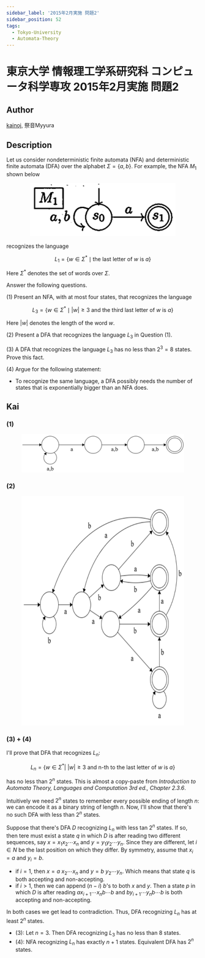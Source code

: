 ```yaml
---
sidebar_label: '2015年2月実施 問題2'
sidebar_position: 52
tags:
  - Tokyo-University
  - Automata-Theory
---
```

# 東京大学 情報理工学系研究科 コンピュータ科学専攻 2015年2月実施 問題2

## **Author**
[kainoj](https://github.com/kainoj/utokyo-cs), 祭音Myyura

## **Description**
Let us consider nondeterministic finite automata (NFA) and deterministic finite automata (DFA) over the alphabet $\Sigma = \{a, b\}$. For example, the NFA $M_1$ shown below

<figure style="text-align:center;">
  <img src="https://raw.githubusercontent.com/Myyura/the_kai_project_assets/main/kakomonn/tokyo_university/IST/cs_201502_2_p1.png" width="380" height="140" alt=""/>
</figure>

recognizes the language

$$
L_1 = \{ w \in \Sigma^* \mid \text{the last letter of } w \text{ is } a \}
$$

Here $\Sigma^*$ denotes the set of words over $\Sigma$.

Answer the following questions.

(1) Present an NFA, with at most four states, that recognizes the language

$$
L_3 = \{ w \in \Sigma^* \mid |w| \geq 3 \text{ and the third last letter of } w \text{ is } a \}
$$

Here $|w|$ denotes the length of the word $w$.

(2) Present a DFA that recognizes the language $L_3$ in Question (1).

(3) A DFA that recognizes the language $L_3$ has no less than $2^3 = 8$ states. Prove this fact.

(4) Argue for the following statement:

- To recognize the same language, a DFA possibly needs the number of states that is exponentially bigger than an NFA does.

## **Kai**
### (1)
<figure style="text-align:center;">
  <img src="https://raw.githubusercontent.com/Myyura/the_kai_project_assets/main/kakomonn/tokyo_university/IST/cs_201502_2_p2.png" width="425" height="100" alt=""/>
</figure>

### (2)
<figure style="text-align:center;">
  <img src="https://raw.githubusercontent.com/Myyura/the_kai_project_assets/main/kakomonn/tokyo_university/IST/cs_201502_2_p3.png" width="600" height="600" alt=""/>
</figure>

### (3) + (4)
I'll prove that DFA that recognizes $L_n$:

$$
L_n = \{ w\in \Sigma^* | \: |w| \geq 3  \text{ and n-th to the last letter of $w$ is $a$}\}
$$

has no less than $2^n$ states. This is almost a copy-paste from *Introduction to Automata Theory, Languages and Computation 3rd ed., Chapter 2.3.6*.

Intuitively we need $2^n$ states to remember every possible ending of length $n$: we can encode it as a binary string of length $n$.
Now, I'll show that there's no such DFA with less than $2^n$ states.

Suppose that there's DFA $D$ recognizing $L_n$ with less tan $2^n$ states.
If so, then tere must exist a state $q$ in which $D$ is after reading two different sequences, say $x = x_1x_2\cdots x_n$ and $y = y_1y_2\cdots y_n$.
Since they are different, let $i\in N$ be the last position on which they differ.
By symmetry, assume that $x_i = a$ and $y_i = b$.

- if $i = 1$, then $x = a\:x_2\cdots x_n$ and $y = b\:y_2\cdots y_n$. Which means that state $q$ is both accepting and non-accepting.
- if $i > 1$, then we can append $(n-i)$ $b$'s to both $x$ and $y$. Then a state $p$ in which $D$ is after reading $ax_{i+1}\cdots x_nb\cdots b$ and $by_{i+1}\cdots y_nb\cdots b$ is both accepting and non-accepting.

In both cases we get lead to contradiction.
Thus, DFA recognizing $L_n$ has at least $2^n$ states.

- (3): Let $n = 3$. Then DFA recognizing $L_3$ has no less than $8$ states.
- (4): NFA recognizing $L_n$ has exactly $n+1$ states. Equivalent DFA has $2^n$ states.